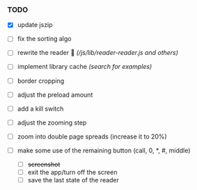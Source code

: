 ### TODO

- [x]  update jszip
- [ ]  fix the sorting algo
- [ ]  rewrite the reader 🙂 *(/js/lib/reader-reader.js and others)*
- [ ]  implement library cache *(search for examples)*
- [ ]  border cropping
- [ ]  adjust the preload amount
- [ ]  add a kill switch
- [ ]  adjust the zooming step
- [ ]  zoom into double page spreads (increase it to 20%)
- [ ]  make some use of the remaining button (call, 0, *, #, middle)
   
    - [ ]  ~~screenshot~~
    - [ ]  exit the app/turn off the screen
    - [ ]  save the last state of the reader
